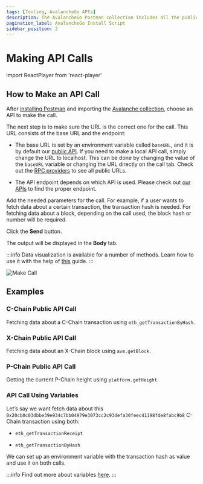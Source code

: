 ```yaml
---
tags: [Tooling, AvalancheGo APIs]
description: The AvalancheGo Postman collection includes all the public API calls that are available on AvalancheGo instance, allowing you to quickly issue commands to your node and see the response, without having to copy and paste long and complicated `curl` commands.
pagination_label: AvalancheGo Install Script
sidebar_position: 2
---
```


# Making API Calls

import ReactPlayer from 'react-player'

## How to Make an API Call

After [installing Postman](../avalanchego-postman-collection/setup#setup)
and importing the [Avalanche collection](../avalanchego-postman-collection/setup#collection-import),
choose an API to make the call. 

The next step is to make sure the URL is the correct one for the call.
This URL consists of the base URL and the endpoint: 

* The base URL is set by an environment variable called `baseURL`, and it is by
default our [public API](../../tooling/rpc-providers.md).
If you need to make a local API call, simply change the URL to localhost. 
This can be done by changing the value
of the `baseURL` variable or changing the URL directly on the call tab.
Check out the [RPC providers](../rpc-providers.md) to see all public URLs.

* The API endpoint depends on which API is used. Please check out 
[our APIs](../../reference/avalanchego/c-chain/api.md) to find the proper endpoint.


Add the needed parameters for the call. For example, if a user wants to fetch data
about a certain transaction, the transaction hash is needed. For fetching data about a
block, depending on the call used, the block hash or number will be required.

Click the **Send** button.

The output will be displayed in the **Body** tab.

:::info 
Data visualization is available for a number of methods. 
Learn how to use it with the help of 
[this](../avalanchego-postman-collection/data-visualization.md) guide.
:::

![Make Call](/img/postman/postman-38-make-api-call.png)



## Examples

### C-Chain Public API Call

Fetching data about a C-Chain transaction using `eth_getTransactionByHash`.

<ReactPlayer playing controls url='/img/postman/postman-39-api-call-example.mov' width="1000px" height="600px"/>

### X-Chain Public API Call

Fetching data about an X-Chain block using `avm.getBlock`.

<ReactPlayer playing controls url='/img/postman/postman-40-api-call-example.mov' width="1000px" height="600px"/>

### P-Chain Public API Call

Getting the current P-Chain height using `platform.getHeight`.

<ReactPlayer playing controls url='/img/postman/postman-41-api-call-example.mov' width="1000px" height="600px"/>

### API Call Using Variables

Let’s say we want fetch data about this `0x20cb0c03dbbe39e934c7bb04979e3073cc2c93defa30feec41198fde8fabc9b8`
C-Chain transaction using both:

* `eth_getTransactionReceipt`

* `eth_getTransactionByHash`

We can set up an environment variable with the transaction hash as value and use it on both calls.

:::info
Find out more about variables [here](../avalanchego-postman-collection/variables.md).
:::

<ReactPlayer playing controls url='/img/postman/postman-42-api-call-example.mov' width="1000px" height="600px"/>


